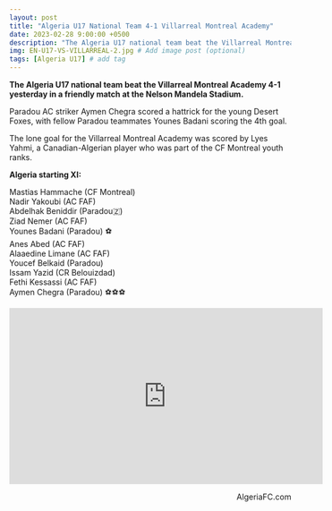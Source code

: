 ```yaml
---
layout: post
title: "Algeria U17 National Team 4-1 Villarreal Montreal Academy"
date: 2023-02-28 9:00:00 +0500
description: "The Algeria U17 national team beat the Villarreal Montreal Academy 4-1" # Add post description (optional)
img: EN-U17-VS-VILLARREAL-2.jpg # Add image post (optional)
tags: [Algeria U17] # add tag
---
```

**The Algeria U17 national team beat the Villarreal Montreal Academy 4-1 yesterday in a friendly match at the Nelson Mandela Stadium.**

Paradou AC striker Aymen Chegra scored a hattrick for the young Desert Foxes, with fellow Paradou teammates Younes Badani scoring the 4th goal. 

The lone goal for the Villarreal Montreal Academy was scored by Lyes Yahmi, a Canadian-Algerian player who was part of the CF Montreal youth ranks.

**Algeria starting XI:**

Mastias Hammache (CF Montreal)<br>
Nadir Yakoubi (AC FAF)<br>
Abdelhak Beniddir (Paradou🇿)<br>
Ziad Nemer (AC FAF)<br>
Younes Badani (Paradou) ⚽️<br>
Anes Abed (AC FAF)<br>
Alaaedine Limane (AC FAF)<br>
Youcef Belkaid (Paradou)<br>
Issam Yazid (CR Belouizdad)<br>
Fethi Kessassi (AC FAF)<br>
Aymen Chegra (Paradou) ⚽️⚽️⚽️<br>

<iframe width="560" height="315" src="https://www.youtube.com/embed/JcV4vwMsHMk" title="YouTube video player" frameborder="0" allow="accelerometer; autoplay; clipboard-write; encrypted-media; gyroscope; picture-in-picture; web-share" allowfullscreen></iframe>

<p style="text-align:right">AlgeriaFC.com</p>
